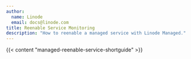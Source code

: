 ```yaml
---
author:
  name: Linode
  email: docs@linode.com
title: Reenable Service Monitoring
description: "How to reenable a managed service with Linode Managed."
---
```


{{< content "managed-reenable-service-shortguide" >}}